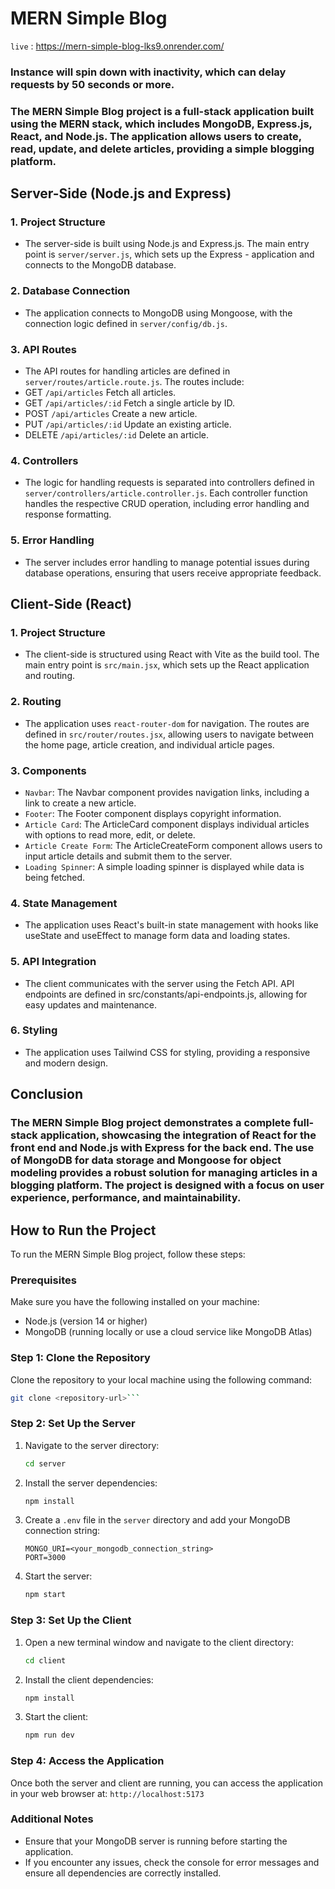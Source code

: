 # MERN Simple Blog

`live` : <https://mern-simple-blog-lks9.onrender.com/>

### Instance will spin down with inactivity, which can delay requests by 50 seconds or more.

### The MERN Simple Blog project is a full-stack application built using the MERN stack, which includes MongoDB, Express.js, React, and Node.js. The application allows users to create, read, update, and delete articles, providing a simple blogging platform.

## Server-Side (Node.js and Express)

### 1. Project Structure

-   The server-side is built using Node.js and Express.js. The main entry point is `server/server.js`, which sets up the Express - application and connects to the MongoDB database.

### 2. Database Connection

-   The application connects to MongoDB using Mongoose, with the connection logic defined in `server/config/db.js`.

### 3. API Routes

-   The API routes for handling articles are defined in `server/routes/article.route.js`. The routes include:
-   GET `/api/articles` Fetch all articles.
-   GET `/api/articles/:id` Fetch a single article by ID.
-   POST `/api/articles` Create a new article.
-   PUT `/api/articles/:id` Update an existing article.
-   DELETE `/api/articles/:id` Delete an article.

### 4. Controllers

-   The logic for handling requests is separated into controllers defined in `server/controllers/article.controller.js`. Each controller function handles the respective CRUD operation, including error handling and response formatting.

### 5. Error Handling

-   The server includes error handling to manage potential issues during database operations, ensuring that users receive appropriate feedback.

## Client-Side (React)

### 1. Project Structure

-   The client-side is structured using React with Vite as the build tool. The main entry point is `src/main.jsx`, which sets up the React application and routing.

### 2. Routing

-   The application uses `react-router-dom` for navigation. The routes are defined in `src/router/routes.jsx`, allowing users to navigate between the home page, article creation, and individual article pages.

### 3. Components

-   `Navbar`: The Navbar component provides navigation links, including a link to create a new article.
-   `Footer`: The Footer component displays copyright information.
-   `Article Card`: The ArticleCard component displays individual articles with options to read more, edit, or delete.
-   `Article Create Form`: The ArticleCreateForm component allows users to input article details and submit them to the server.
-   `Loading Spinner`: A simple loading spinner is displayed while data is being fetched.

### 4. State Management

-   The application uses React's built-in state management with hooks like useState and useEffect to manage form data and loading states.

### 5. API Integration

-   The client communicates with the server using the Fetch API. API endpoints are defined in src/constants/api-endpoints.js, allowing for easy updates and maintenance.

### 6. Styling

-   The application uses Tailwind CSS for styling, providing a responsive and modern design.

## Conclusion

### The MERN Simple Blog project demonstrates a complete full-stack application, showcasing the integration of React for the front end and Node.js with Express for the back end. The use of MongoDB for data storage and Mongoose for object modeling provides a robust solution for managing articles in a blogging platform. The project is designed with a focus on user experience, performance, and maintainability.

## How to Run the Project

To run the MERN Simple Blog project, follow these steps:

### Prerequisites

Make sure you have the following installed on your machine:

-   Node.js (version 14 or higher)
-   MongoDB (running locally or use a cloud service like MongoDB Atlas)

### Step 1: Clone the Repository

Clone the repository to your local machine using the following command:

````bash
git clone <repository-url>```
````

### Step 2: Set Up the Server

1. Navigate to the server directory:

    ```bash
    cd server
    ```

2. Install the server dependencies:

    ```bash
    npm install
    ```

3. Create a `.env` file in the `server` directory and add your MongoDB connection string:

    ```plaintext
    MONGO_URI=<your_mongodb_connection_string>
    PORT=3000
    ```

4. Start the server:

    ```bash
    npm start
    ```

### Step 3: Set Up the Client

1. Open a new terminal window and navigate to the client directory:

    ```bash
    cd client
    ```

2. Install the client dependencies:

    ```bash
    npm install
    ```

3. Start the client:

    ```bash
    npm run dev
    ```

### Step 4: Access the Application

Once both the server and client are running, you can access the application in your web browser at:
`http://localhost:5173`

### Additional Notes

-   Ensure that your MongoDB server is running before starting the application.
-   If you encounter any issues, check the console for error messages and ensure all dependencies are correctly installed.
